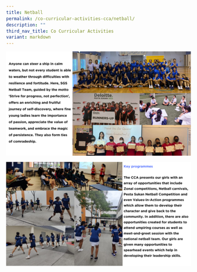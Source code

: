 ```yaml
---
title: Netball
permalink: /co-curricular-activities-cca/netball/
description: ""
third_nav_title: Co Curricular Activities
variant: markdown
---
```

![](/images/ccanetball2024__1_.png)

![](/images/ccanetball2024__2_.png)